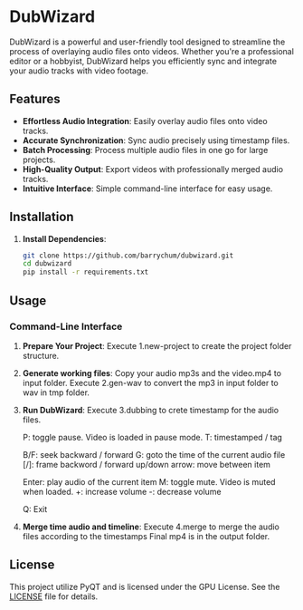 # DubWizard

DubWizard is a powerful and user-friendly tool designed to streamline the process of overlaying audio files onto videos. Whether you're a professional editor or a hobbyist, DubWizard helps you efficiently sync and integrate your audio tracks with video footage.

## Features

- **Effortless Audio Integration**: Easily overlay audio files onto video tracks.
- **Accurate Synchronization**: Sync audio precisely using timestamp files.
- **Batch Processing**: Process multiple audio files in one go for large projects.
- **High-Quality Output**: Export videos with professionally merged audio tracks.
- **Intuitive Interface**: Simple command-line interface for easy usage.



## Installation

1. **Install Dependencies**:

   ```sh
   git clone https://github.com/barrychum/dubwizard.git
   cd dubwizard
   pip install -r requirements.txt
   ```

## Usage

### Command-Line Interface

1. **Prepare Your Project**:
   Execute 1.new-project <project name> to create the project folder structure.

2. **Generate working files**:
   Copy your audio mp3s and the video.mp4 to input folder.
   Execute 2.gen-wav <project name> to convert the mp3 in input folder to wav in tmp folder.

3. **Run DubWizard**:
   Execute 3.dubbing to crete timestamp for the audio files.

   P: toggle pause.  Video is loaded in pause mode.
   T: timestamped / tag

   B/F: seek backward / forward
   G: goto the time of the current audio file
   [/]: frame backword / forward
   up/down arrow: move between item

   Enter: play audio of the current item
   M: toggle mute. Video is muted when loaded.
   +: increase volume
   -: decrease volume

   Q: Exit

4. **Merge time audio and timeline**:
   Execute 4.merge <project name> to merge the audio files according to the timestamps
   Final mp4 is in the output folder.
   

## License

This project utilize PyQT and is licensed under the GPU License. See the [LICENSE](LICENSE) file for details.





